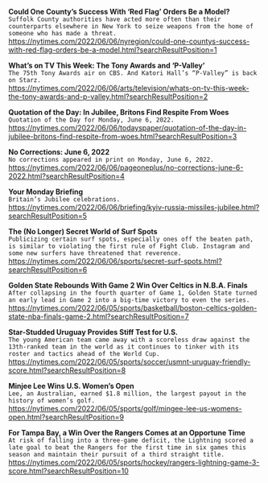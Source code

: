 **Could One County’s Success With ‘Red Flag’ Orders Be a Model?**\
`Suffolk County authorities have acted more often than their counterparts elsewhere in New York to seize weapons from the home of someone who has made a threat.`\
https://nytimes.com/2022/06/06/nyregion/could-one-countys-success-with-red-flag-orders-be-a-model.html?searchResultPosition=1

**What’s on TV This Week: The Tony Awards and ‘P-Valley’**\
`The 75th Tony Awards air on CBS. And Katori Hall’s “P-Valley” is back on Starz.`\
https://nytimes.com/2022/06/06/arts/television/whats-on-tv-this-week-the-tony-awards-and-p-valley.html?searchResultPosition=2

**Quotation of the Day: In Jubilee, Britons Find Respite From Woes**\
`Quotation of the Day for Monday, June 6, 2022.`\
https://nytimes.com/2022/06/06/todayspaper/quotation-of-the-day-in-jubilee-britons-find-respite-from-woes.html?searchResultPosition=3

**No Corrections: June 6, 2022**\
`No corrections appeared in print on Monday, June 6, 2022.`\
https://nytimes.com/2022/06/06/pageoneplus/no-corrections-june-6-2022.html?searchResultPosition=4

**Your Monday Briefing**\
`Britain’s Jubilee celebrations.`\
https://nytimes.com/2022/06/06/briefing/kyiv-russia-missiles-jubilee.html?searchResultPosition=5

**The (No Longer) Secret World of Surf Spots**\
`Publicizing certain surf spots, especially ones off the beaten path, is similar to violating the first rule of Fight Club. Instagram and some new surfers have threatened that reverence.`\
https://nytimes.com/2022/06/06/sports/secret-surf-spots.html?searchResultPosition=6

**Golden State Rebounds With Game 2 Win Over Celtics in N.B.A. Finals**\
`After collapsing in the fourth quarter of Game 1, Golden State turned an early lead in Game 2 into a big-time victory to even the series.`\
https://nytimes.com/2022/06/05/sports/basketball/boston-celtics-golden-state-nba-finals-game-2.html?searchResultPosition=7

**Star-Studded Uruguay Provides Stiff Test for U.S.**\
`The young American team came away with a scoreless draw against the 13th-ranked team in the world as it continues to tinker with its roster and tactics ahead of the World Cup.`\
https://nytimes.com/2022/06/05/sports/soccer/usmnt-uruguay-friendly-score.html?searchResultPosition=8

**Minjee Lee Wins U.S. Women’s Open**\
`Lee, an Australian, earned $1.8 million, the largest payout in the history of women’s golf.`\
https://nytimes.com/2022/06/05/sports/golf/mingee-lee-us-womens-open.html?searchResultPosition=9

**For Tampa Bay, a Win Over the Rangers Comes at an Opportune Time**\
`At risk of falling into a three-game deficit, the Lightning scored a late goal to beat the Rangers for the first time in six games this season and maintain their pursuit of a third straight title.`\
https://nytimes.com/2022/06/05/sports/hockey/rangers-lightning-game-3-score.html?searchResultPosition=10

